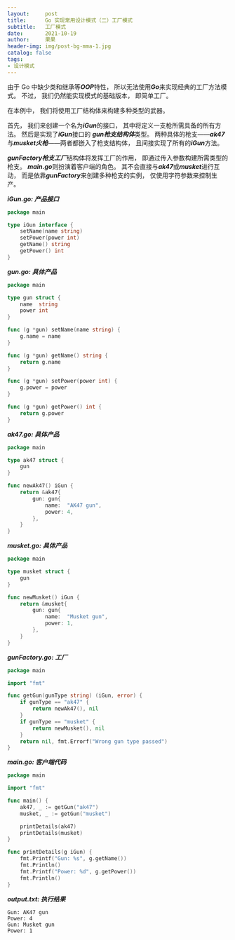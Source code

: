 ```yaml
---
layout:     post
title:      Go 实现常用设计模式（二）工厂模式
subtitle:   工厂模式
date:       2021-10-19
author:     果果
header-img: img/post-bg-mma-1.jpg
catalog: false
tags:
- 设计模式
---
```


由于 Go 中缺少类和继承等***OOP***特性， 所以无法使用***Go***来实现经典的工厂方法模式。 不过， 我们仍然能实现模式的基础版本， 即简单工厂。

在本例中， 我们将使用工厂结构体来构建多种类型的武器。

首先， 我们来创建一个名为***iGun***的接口， 其中将定义一支枪所需具备的所有方法。 然后是实现了***iGun***接口的 ***gun枪支结构体***类型。 两种具体的枪支——***ak47***与***musket火枪***——两者都嵌入了枪支结构体， 且间接实现了所有的***iGun***方法。

***gunFactory枪支工厂***结构体将发挥工厂的作用， 即通过传入参数构建所需类型的枪支。 ***main.go***则扮演着客户端的角色。 其不会直接与***ak47***或***musket***进行互动， 而是依靠***gunFactory***来创建多种枪支的实例， 仅使用字符参数来控制生产。

***iGun.go: 产品接口***
```go
package main

type iGun interface {
    setName(name string)
    setPower(power int)
    getName() string
    getPower() int
}
```

***gun.go: 具体产品***
```go
package main

type gun struct {
    name  string
    power int
}

func (g *gun) setName(name string) {
    g.name = name
}

func (g *gun) getName() string {
    return g.name
}

func (g *gun) setPower(power int) {
    g.power = power
}

func (g *gun) getPower() int {
    return g.power
}
```

***ak47.go: 具体产品***
```go
package main

type ak47 struct {
    gun
}

func newAk47() iGun {
    return &ak47{
        gun: gun{
            name:  "AK47 gun",
            power: 4,
        },
    }
}
```

***musket.go: 具体产品***
```go
package main

type musket struct {
	gun
}

func newMusket() iGun {
	return &musket{
		gun: gun{
			name:  "Musket gun",
			power: 1,
		},
	}
}
```
***gunFactory.go: 工厂***
```go
package main

import "fmt"

func getGun(gunType string) (iGun, error) {
    if gunType == "ak47" {
        return newAk47(), nil
    }
    if gunType == "musket" {
        return newMusket(), nil
    }
    return nil, fmt.Errorf("Wrong gun type passed")
}
```

***main.go: 客户端代码***
```go
package main

import "fmt"

func main() {
	ak47, _ := getGun("ak47")
	musket, _ := getGun("musket")

	printDetails(ak47)
	printDetails(musket)
}

func printDetails(g iGun) {
	fmt.Printf("Gun: %s", g.getName())
	fmt.Println()
	fmt.Printf("Power: %d", g.getPower())
	fmt.Println()
}
```

***output.txt: 执行结果***
```text
Gun: AK47 gun
Power: 4
Gun: Musket gun
Power: 1
```